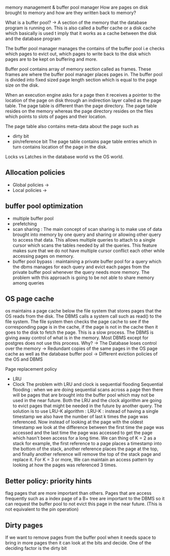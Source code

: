 memory management & buffer pool manager 
How are pages on disk brought to memory and how are they written back to memory?

What is a buffer pool? 
-> A section of the memory that the database program is running on. This is also called a buffer cache or a disk cache which basically is used t imply that it works as a cache between the disk and the database program 

The buffer pool manager manages the contains of the buffer pool i.e checks which pages to evict out, which pages to write back to the disk which pages are to be kept on buffering and more. 

Buffer pool contains array of memory section called as frames. These frames are where the buffer pool manager places pages in. The buffer pool is divided into fixed sized page length section which is equal to the page size on the disk. 

When an execution engine asks for a page then it receives a pointer to the location of the page on disk through an indirection layer called as the page table. The page table is different than the page directory. The page table resides on the memory whereas the page directory resides on the files which points to slots of pages and their location. 

The page table also contains meta-data about the page such as 
- dirty bit
- pin/reference bit 
The page table contains page table entries which in turn contains location of the page in the disk. 

Locks vs Latches in the database world vs the OS world.

## Allocation policies 
- Global policies  ->  
- Local policies  ->

## buffer pool optimization 
- multiple buffer pool
- prefetching 
- scan sharing : The main concept of scan sharing is to make use of data brought into memory by one query and sharing or allowing other query to access that data. 
	This allows multiple queries to attach to a single cursor which scans the tables needed by all the queries. This feature makes sure that we do not have multiple cursor conflict each other while accessing pages on memory.
- buffer pool bypass :  maintaining a private buffer pool for a query which the dbms manages for each query and evict each pages from the private buffer pool whenever the query  needs more memory. The problem with this approach is going to be not able to share memory among queries 

## OS page cache 
os maintains a page cache below the file system that stores pages that the OS reads from the disk. The DBMS calls a system call such as read() to the file system. The file system then checks the page cache to see if the corresponding page is in the cache, if the page is not in the cache then it goes to the disk to fetch the page. This is a slow process. The DBMS is giving away control of what is in the memory.
Most DBMS except for postgres does not use this process. Why?
-> The Database loses control over the memory 
-> Redundant copies of the same pages in the OS page cache as well as the database buffer pool 
-> Different eviction policies of the OS and DBMS

Page replacement policy 
- LRU 
- Clock 
The problem with LRU and clock is sequential flooding 
Sequential flooding : when we are doing sequential scans across a page then there will be pages that are brought into the buffer pool which may not be used in the near future. Both the LRU and the clock algorithm are going to evict pages that might be needed in the future by another query. 
The solution is to use LRU-K algorithm : 
LRU-K : instead of having a single timestamp we also have the number of last k times the page was referenced. Now instead of looking at the page with the oldest timestamp we look at the difference between the first time the page was accessed and the last time the page was accessed to get the page which hasn't been access for a long time. 
We can thing of K = 2 as a stack for example, the first reference to a page places a timestamp into the bottom of the stack, another reference places the page at the top, and finally another reference will remove the top of the stack page and replace it.
For K = 3 or more, We can maintain an access pattern by looking at how the pages was referenced 3 times.

## Better policy: priority hints 
flag pages that are more important than others. Pages that are access frequently such as a index page of a B+ tree are important to the DBMS so it can request the buffer pool to not evict this page in the near future. (This is not equivalent to the pin operation)

## Dirty pages 
If we want to remove pages from the buffer pool when it needs space to bring in more pages then it can look at the bits and decide. One of the deciding factor is the dirty bit